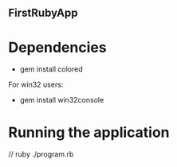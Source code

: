 FirstRubyApp
------------

# Dependencies

- gem install colored

For win32 users:
- gem install win32console

# Running the application

// ruby ./program.rb